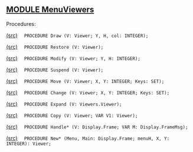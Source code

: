
## [MODULE MenuViewers](https://github.com/io-core/Oberon/blob/main/MenuViewers.Mod)

Procedures:


[(src)](https://github.com/io-core/Oberon/blob/main/MenuViewers.Mod#L14) `  PROCEDURE Draw (V: Viewer; Y, H, col: INTEGER);`

[(src)](https://github.com/io-core/Oberon/blob/main/MenuViewers.Mod#L22) `  PROCEDURE Restore (V: Viewer);`

[(src)](https://github.com/io-core/Oberon/blob/main/MenuViewers.Mod#L37) `  PROCEDURE Modify (V: Viewer; Y, H: INTEGER);`

[(src)](https://github.com/io-core/Oberon/blob/main/MenuViewers.Mod#L59) `  PROCEDURE Suspend (V: Viewer);`

[(src)](https://github.com/io-core/Oberon/blob/main/MenuViewers.Mod#L66) `  PROCEDURE Move (V: Viewer; X, Y: INTEGER; Keys: SET);`

[(src)](https://github.com/io-core/Oberon/blob/main/MenuViewers.Mod#L90) `  PROCEDURE Change (V: Viewer; X, Y: INTEGER; Keys: SET);`

[(src)](https://github.com/io-core/Oberon/blob/main/MenuViewers.Mod#L105) `  PROCEDURE Expand (V: Viewers.Viewer);`

[(src)](https://github.com/io-core/Oberon/blob/main/MenuViewers.Mod#L111) `  PROCEDURE Copy (V: Viewer; VAR V1: Viewer);`

[(src)](https://github.com/io-core/Oberon/blob/main/MenuViewers.Mod#L119) `  PROCEDURE Handle* (V: Display.Frame; VAR M: Display.FrameMsg);`

[(src)](https://github.com/io-core/Oberon/blob/main/MenuViewers.Mod#L160) `  PROCEDURE New* (Menu, Main: Display.Frame; menuH, X, Y: INTEGER): Viewer;`
